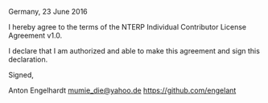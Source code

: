 Germany, 23 June 2016

I hereby agree to the terms of the NTERP Individual Contributor License Agreement v1.0.

I declare that I am authorized and able to make this agreement and sign this declaration.

Signed,

Anton Engelhardt mumie_die@yahoo.de https://github.com/engelant
